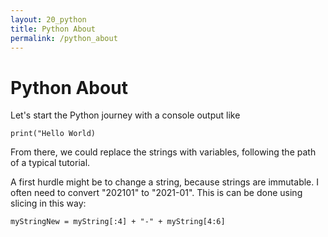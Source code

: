 ```yaml
---
layout: 20_python
title: Python About
permalink: /python_about
---
```


# Python About

Let's start the Python journey with a console output like

>
    print("Hello World)

From there, we could replace the strings with variables, following the path of a typical tutorial.

A first hurdle might be to change a string, because strings are immutable.
I often need to convert "202101" to "2021-01". This is can be done using slicing in this way:

>
    myStringNew = myString[:4] + "-" + myString[4:6]


